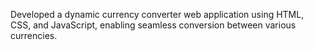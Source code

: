 Developed a dynamic currency converter web application using HTML, CSS, and JavaScript, enabling seamless conversion between various currencies.
